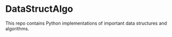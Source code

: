 # DataStructAlgo

This repo contains Python implementations of important data structures and algorithms.